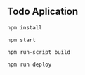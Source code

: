 Todo Aplication
-----

```
npm install
```

```
npm start
```

```
npm run-script build
```

```
npm run deploy
```
